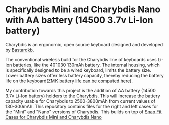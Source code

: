 # Charybdis Mini and Charybdis Nano with AA battery (14500 3.7v Li-Ion battery)

Charybdis is an ergonomic, open source keyboard designed and developed by [Bastardkb](https://github.com/Bastardkb/Charybdis).

The conventional wireless build for the Charybdis line of keyboards uses Li-Ion batteries, like the 401030 130mAh battery. The internal housing, which is specifically designed to be a wired keyboard, limits the battery size. Lower battery sizes offer less battery capacity, thereby reducing the battery life on the keyboard([ZMK battery life can be computed here](https://zmk.dev/power-profiler)).

My contribution towards this project is the addition of AA battery (14500 3.7v Li-Ion battery) holders to the Charybdis. This will increase the battery capacity usable for Charybdis to 2500-3800mAh from current values of 130-300mAh. This repository contains files for the right and left cases for the "Mini" and "Nano" versions of Charybdis. This builds on top of [Snap Fit Cases for Charybdis Mini and Charybdis Nano](https://github.com/rohithjayarajan/charybdis_mini_nano_snap_fit)
